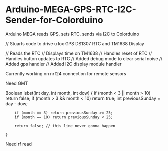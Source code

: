 # Arduino-MEGA-GPS-RTC-I2C-Sender-for-Colorduino
Arduino MEGA reads GPS, sets RTC, sends via I2C to Colorduino

// Stuarts code to drive u lox GPS DS1307 RTC and TM1638 Display

// Reads the RTC 
// Displays time on TM1638
// Handles reset of RTC
// Handles button updates to RTC
// Added debug mode to clear serial noise
// Added gps handler
// Added I2C display module handler

Currently working on nrf24 connection for remote sensors

Need GMT



        


Boolean isbst(int day, int month, int dow)
    {
        if (month < 3 || month > 10)  return false; 
        if (month > 3 && month < 10)  return true; 
        int previousSunday = day - dow;

        if (month == 3) return previousSunday >= 25;
        if (month == 10) return previousSunday < 25;

        return false; // this line never gonna happen

    }

Need rf read
